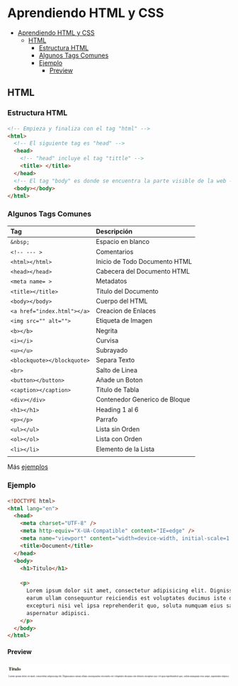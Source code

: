 # Aprendiendo HTML y CSS

- [Aprendiendo HTML y CSS](#aprendiendo-html-y-css)
  - [HTML](#html)
    - [Estructura HTML](#estructura-html)
    - [Algunos Tags Comunes](#algunos-tags-comunes)
    - [Ejemplo](#ejemplo)
      - [Preview](#preview)

## HTML

### Estructura HTML

```html
<!-- Empieza y finaliza con el tag "html" -->
<html>
  <!-- El siguiente tag es "head" -->
  <head>
    <!-- "head" incluye el tag "tittle" -->
    <title> </title>
  </head>
  <!-- El tag "body" es donde se encuentra la parte visible de la web -->
  <body></body>
</html>
```

### Algunos Tags Comunes

| Tag                         | Descripción                   |
| :-------------------------- | :---------------------------- |
| `&nbsp;`                    | Espacio en blanco             |
| `<!-- --- >`                | Comentarios                   |
| `<html></html>`             | Inicio de Todo Documento HTML |
| `<head></head>`             | Cabecera del Documento HTML   |
| `<meta name= >`             | Metadatos                     |
| `<title></title>`           | Titulo del Documento          |
| `<body></body>`             | Cuerpo del HTML               |
| `<a href="index.html"></a>` | Creacion de Enlaces           |
| `<img src="" alt="">`       | Etiqueta de Imagen            |
| `<b></b>`                   | Negrita                       |
| `<i></i>`                   | Curvisa                       |
| `<u></u>`                   | Subrayado                     |
| `<blockquote></blockquote>` | Separa Texto                  |
| `<br>`                      | Salto de Linea                |
| `<button></button>`         | Añade un Boton                |
| `<caption></caption>`       | Titulo de Tabla               |
| `<div></div>`               | Contenedor Generico de Bloque |
| `<h1></h1>`                 | Heading 1 al 6                |
| `<p></p>`                   | Parrafo                       |
| `<ul></ul>`                 | Lista sin Orden               |
| `<ol></ol>`                 | Lista con Orden               |
| `<li></li>`                 | Elemento de la Lista          |
|                             |                               |

Más [ejemplos](https://www.w3schools.com/TAGS/default.asp)

### Ejemplo

```html
<!DOCTYPE html>
<html lang="en">
  <head>
    <meta charset="UTF-8" />
    <meta http-equiv="X-UA-Compatible" content="IE=edge" />
    <meta name="viewport" content="width=device-width, initial-scale=1.0" />
    <title>Document</title>
  </head>
  <body>
    <h1>Titulo</h1>

    <p>
      Lorem ipsum dolor sit amet, consectetur adipisicing elit. Dignissimos
      earum ullam consequuntur reiciendis est voluptates ducimus iste dolores
      excepturi nisi vel ipsa reprehenderit quo, soluta numquam eius saepe,
      aspernatur adipisci.
    </p>
  </body>
</html>
```

#### Preview

![preview](assets/html1.png)